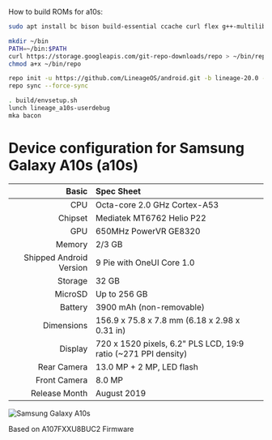 How to build ROMs for a10s:
```sh Prepare for builds (Recommend Ubuntu 20.04 and higher)
sudo apt install bc bison build-essential ccache curl flex g++-multilib gcc-multilib git git-lfs gnupg gperf imagemagick lib32ncurses5-dev lib32readline-dev lib32z1-dev liblz4-tool libncurses5 libncurses5-dev libsdl1.2-dev libssl-dev libwxgtk3.0-gtk3-dev libxml2 libxml2-utils lzop pngcrush rsync schedtool squashfs-tools xsltproc zip zlib1g-dev openjdk-11-jdk make zip python-is-python3 libelf-dev dwarves
```
```sh Setup repo
mkdir ~/bin
PATH=~/bin:$PATH
curl https://storage.googleapis.com/git-repo-downloads/repo > ~/bin/repo
chmod a+x ~/bin/repo
```
```sh Download sources
repo init -u https://github.com/LineageOS/android.git -b lineage-20.0 --git-lfs
repo sync --force-sync
```
```sh Build
. build/envsetup.sh
lunch lineage_a10s-userdebug
mka bacon
```
Device configuration for Samsung Galaxy A10s (a10s)
================================================================
 
Basic   | Spec Sheet
-------:|:-------------------------
CPU     | Octa-core 2.0 GHz Cortex-A53
Chipset | Mediatek MT6762 Helio P22
GPU     | 650MHz PowerVR GE8320
Memory  | 2/3 GB
Shipped Android Version | 9 Pie with OneUI Core 1.0
Storage | 32 GB
MicroSD | Up to 256 GB
Battery | 3900 mAh (non-removable)
Dimensions | 156.9 x 75.8 x 7.8 mm (6.18 x 2.98 x 0.31 in)
Display | 720 x 1520 pixels, 6.2" PLS LCD, 19:9 ratio (~271 PPI density)
Rear Camera  | 13.0 MP + 2 MP, LED flash
Front Camera | 8.0 MP
Release Month | August 2019
 
![Samsung Galaxy A10s](https://fdn2.gsmarena.com/vv/pics/samsung/samsung-galaxy-a10s-1.jpg "Samsung Galaxy A10s")

Based on A107FXXU8BUC2 Firmware
